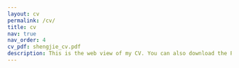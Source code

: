 ```yaml
---
layout: cv
permalink: /cv/
title: cv
nav: true
nav_order: 4
cv_pdf: shengjie_cv.pdf
description: This is the web view of my CV. You can also download the PDF version by clicking the button to the right.
---
```

